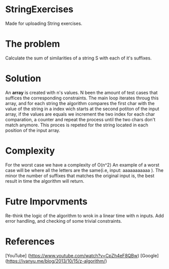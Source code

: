 # StringExercises
Made for uploading String exercises.

# The problem
Calculate the sum of similarities of a string S with each of it's suffixes.

# Solution
An **array** is created with n's values. N been the amount of test cases that suffices the corresponding constraints.
The main loop iterates throug this array, and for each string the algorithm compares the first char with the value of the string in a index wich starts at the second potiton of the input array, if the values are equals we increment the two index for each char comparation, a counter and repeat the process until the two chars don't match anymore. This proces is repeted for the string located in each position of the input array.

# Complexity
For the worst case we have a complexity of O(n^2)
An example of a worst case will be where all the letters are the same(i.e, input: aaaaaaaaaaa ).
The minor the number of suffixes that matches the original input is, the best result in time the algorithm will return.

# Futre Imporvments
Re-think the logic of the algorithm to wrok in a linear time with n inputs.
Add error handling, and checking of some trivial constraints.

# References
[YouTube] (https://www.youtube.com/watch?v=CpZh4eF8QBw)
[Google] (https://ivanyu.me/blog/2013/10/15/z-algorithm/)

